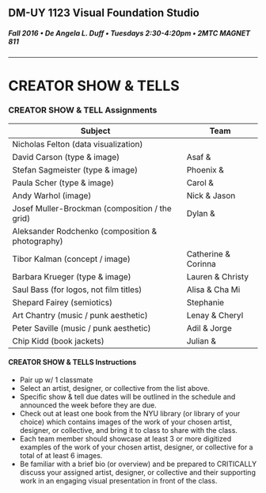 ## DM-UY 1123 Visual Foundation Studio
##### Fall 2016 • De Angela L. Duff • Tuesdays 2:30-4:20pm • 2MTC MAGNET 811 
---
# CREATOR SHOW & TELLS
### CREATOR SHOW & TELL Assignments


Subject | Team 
--- | --- 
Nicholas Felton (data visualization) |
David Carson (type & image) | Asaf &
Stefan Sagmeister (type & image) | Phoenix & 
Paula Scher (type & image) | Carol & 
Andy Warhol (image) | Nick & Jason
Josef Muller-Brockman (composition / the grid) | Dylan & 
Aleksander Rodchenko (composition & photography) | 
Tibor Kalman (concept / image) | Catherine & Corinna
Barbara Krueger (type & image) | Lauren & Christy
Saul Bass (for logos, not film titles) | Alisa & Cha Mi
Shepard Fairey (semiotics) | Stephanie
Art Chantry (music / punk aesthetic) | Lenay & Cheryl
Peter Saville (music / punk aesthetic) | Adil & Jorge
Chip Kidd (book jackets) | Julian & 

#### CREATOR SHOW & TELLS Instructions
* Pair up w/ 1 classmate
* Select an artist, designer, or collective from the list above.
* Specific show & tell due dates will be outlined in the schedule and announced the week before they are due.
* Check out at least one book from the NYU library (or library of your choice) which contains images of the work of your chosen artist, designer, or collective, and bring it to class to share with the class. 
* Each team member should showcase at least 3 or more digitized examples of the work of your chosen artist, designer, or collective for a total of at least 6 images.
* Be familiar with a brief bio (or overview) and be prepared to CRITICALLY discuss your assigned artist, designer, or collective and their supporting work in an engaging visual presentation in front of the class. 

